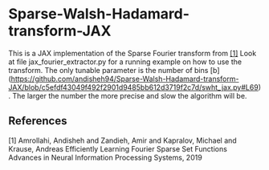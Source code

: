 # Sparse-Walsh-Hadamard-transform-JAX
This is a JAX implementation of the Sparse Fourier transform from  [[1]](#1)
Look at file jax_fourier_extractor.py for a running example on how to use the transform. The only tunable parameter is the number of bins [b] (https://github.com/andisheh94/Sparse-Walsh-Hadamard-transform-JAX/blob/c5efdf43049f492f2901d9485bb612d3719f2c7d/swht_jax.py#L69). 
The larger the number the more precise and slow the algorithm will be. 


## References
<a id="1">[1]</a> 
Amrollahi, Andisheh and Zandieh, Amir and Kapralov, Michael and Krause, Andreas
Efficiently Learning Fourier Sparse Set Functions
Advances in Neural Information Processing Systems, 2019
